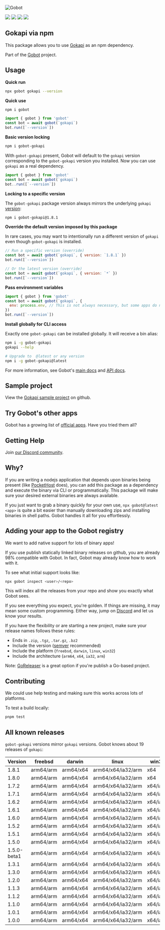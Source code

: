 ![Gobot](https://raw.githubusercontent.com/benallfree/gobot/v1.0.0-alpha.32/assets/gobot-banner-300x.png)

![](https://img.shields.io/npm/v/gobot-gokapi) ![](https://img.shields.io/npm/dt/gobot-gokapi) ![](https://img.shields.io/github/commit-activity/t/benallfree/gobot) ![](https://img.shields.io/github/stars/benallfree/gobot)

## Gokapi via npm

This package allows you to use [Gokapi](https://github.com/Forceu/Gokapi) as an npm dependency.

Part of the [Gobot](https://www.npmjs.com/package/gobot) project.

## Usage

**Quick run**

```bash
npx gobot gokapi --version
```

**Quick use**

```bash
npm i gobot
```

```js
import { gobot } from 'gobot'
const bot = await gobot(`gokapi`)
bot.run([`--version`])
```

**Basic version locking**

```bash
npm i gobot-gokapi
```

With `gobot-gokapi` present, Gobot will default to the `gokapi` version corresponding to the `gobot-gokapi` version you installed. Now you can use `gokapi` as a real dependency.

```js
import { gobot } from 'gobot'
const bot = await gobot(`gokapi`)
bot..run([`--version`])
```

**Locking to a specific version**

The `gobot-gokapi` package version always mirrors the underlying `gokapi` [version](#known-versions):

```bash
npm i gobot-gokapi@1.8.1
```

**Override the default version imposed by this package**

In rare cases, you may want to intentionally run a different version of `gokapi` even though `gobot-gokapi` is installed.

```js
// Run a specific version (override)
const bot = await gobot(`gokapi`, { version: `1.8.1` })
bot.run([`--version`])

// Or the latest version (override)
const bot = await gobot(`gokapi`, { version: `*` })
bot.run([`--version`])
```

**Pass environment variables**

```js
import { gobot } from 'gobot'
const bot = await gobot(`gokapi`, {
  env: process.env, // This is not always necessary, but some apps do need it
})
bot.run([`--version`])
```

**Install globally for CLI access**

Exactly one `gobot-gokapi` can be installed globally. It will receive a bin alias:

```bash
npm i -g gobot-gokapi
gokapi --help

# Upgrade to  @latest or any version
npm i -g gobot-gokapi@latest
```

For more information, see Gobot's [main docs](https://www.npmjs.com/package/gobot) and [API docs](https://github.com/benallfree/gobot/blob/v1.0.0-alpha.32/docs/readme.md).

## Sample project

View the [Gokapi sample project](https://github.com/benallfree/gobot/tree/v1.0.0-alpha.32/src/apps/gokapi/sample-project) on github.

## Try Gobot's other apps

Gobot has a growing list of [official apps](https://www.npmjs.com/package/gobot#official-gobot-apps). Have you tried them all?

## Getting Help

Join [our Discord community](https://discord.gg/977kMmFnXc).

## Why?

If you are writing a nodejs application that depends upon binaries being present (like [PocketHost](https://github.com/pockethost/pockethost) does), you can add this package as a dependency and execute the binary via CLI or programmatically. This package will make sure your desired external binaries are always available.

If you just want to grab a binary quickly for your own use, `npx gobot@latest <app>` is quite a bit easier than manually downloading zips and installing binaries in shell paths. Gobot handles it all for you effortlessly.

## Adding your app to the Gobot registry

We want to add native support for lots of binary apps!

If you use publish statically linked binary releases on github, you are already 98% compatible with Gobot. In fact, Gobot may already know how to work with it.

To see what initial support looks like:

```bash
npx gobot inspect <user>/<repo>
```

This will index all the releases from your repo and show you exactly what Gobot sees.

If you see everything you expect, you're golden. If things are missing, it may mean some custom programming. Either way, jump on [Discord](https://discord.gg/977kMmFnXc) and let us know your results.

If you have the flexibility or are starting a new project, make sure your release names follows these rules:

- Ends in `.zip`, `.tgz`, `.tar.gz`, `.bz2`
- Include the version ([semver](https://semver.org) recommended)
- Include the platform (`freebsd`, `darwin`, `linux`, `win32`)
- Include the architecture (`arm64`, `x64`, `ia32`, `arm`)

Note: [GoReleaser](https://goreleaser.com/) is a great option if you're publish a Go-based project.

## Contributing

We could use help testing and making sure this works across lots of platforms.

To test a build locally:

```bash
pnpm test
```

## All known releases

`gobot-gokapi` versions mirror `gokapi` versions. Gobot knows about 19 releases of `gokapi`:

| Version     | freebsd   | darwin    | linux              | win32    |
| ----------- | --------- | --------- | ------------------ | -------- |
| 1.8.1       | arm64/arm | arm64/x64 | arm64/x64/ia32/arm | x64      |
| 1.8.0       | arm64/arm | arm64/x64 | arm64/x64/ia32/arm | x64      |
| 1.7.2       | arm64/arm | arm64/x64 | arm64/x64/ia32/arm | x64/ia32 |
| 1.7.1       | arm64/arm | arm64/x64 | arm64/x64/ia32/arm | x64/ia32 |
| 1.6.2       | arm64/arm | arm64/x64 | arm64/x64/ia32/arm | x64/ia32 |
| 1.6.1       | arm64/arm | arm64/x64 | arm64/x64/ia32/arm | x64/ia32 |
| 1.6.0       | arm64/arm | arm64/x64 | arm64/x64/ia32/arm | x64/ia32 |
| 1.5.2       | arm64/arm | arm64/x64 | arm64/x64/ia32/arm | x64/ia32 |
| 1.5.1       | arm64/arm | arm64/x64 | arm64/x64/ia32/arm | x64/ia32 |
| 1.5.0       | arm64/arm | arm64/x64 | arm64/x64/ia32/arm | x64/ia32 |
| 1.5.0-beta1 | arm64/arm | arm64/x64 | arm64/x64/ia32/arm | x64/ia32 |
| 1.3.1       | arm64/arm | arm64/x64 | arm64/x64/ia32/arm | x64/ia32 |
| 1.3.0       | arm64/arm | arm64/x64 | arm64/x64/ia32/arm | x64/ia32 |
| 1.2.0       | arm64/arm | arm64/x64 | arm64/x64/ia32/arm | x64/ia32 |
| 1.1.3       | arm64/arm | arm64/x64 | arm64/x64/ia32/arm | x64/ia32 |
| 1.1.2       | arm64/arm | arm64/x64 | arm64/x64/ia32/arm | x64/ia32 |
| 1.1.0       | arm64/arm | arm64/x64 | arm64/x64/ia32/arm | x64/ia32 |
| 1.0.1       | arm64/arm | arm64/x64 | arm64/x64/ia32/arm | x64/ia32 |
| 1.0.0       | arm64/arm | arm64/x64 | arm64/x64/ia32/arm | x64/ia32 |
